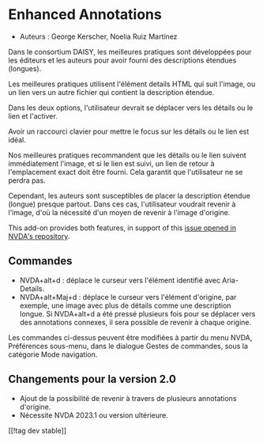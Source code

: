 # Enhanced Annotations #

* Auteurs : George Kerscher, Noelia Ruiz Martínez

Dans le consortium DAISY, les meilleures pratiques sont développées pour les
éditeurs et les auteurs pour avoir fourni des descriptions étendues
(longues).

Les meilleures pratiques utilisent l'élément details HTML qui suit l'image,
ou un lien vers un autre fichier qui contient la description étendue.

Dans les deux options, l'utilisateur devrait se déplacer vers les détails ou
le lien et l'activer.

Avoir un raccourci clavier pour mettre le focus sur les détails ou le lien
est idéal.

Nos meilleures pratiques recommandent que les détails ou le lien suivent
immédiatement l'image, et si le lien est suivi, un lien de retour à
l'emplacement exact doit être fourni. Cela garantit que l'utilisateur ne se
perdra pas.

Cependant, les auteurs sont susceptibles de placer la description étendue
(longue) presque partout. Dans ces cas, l'utilisateur voudrait revenir à
l'image, d'où la nécessité d'un moyen de revenir à l'image d'origine.

This add-on provides both features, in support of this [issue opened in
NVDA's repository][1].

## Commandes ##

* NVDA+alt+d : déplace le curseur vers l'élément identifié avec
  Aria-Details.
* NVDA+alt+Maj+d : déplace le curseur vers l'élément d'origine, par exemple,
  une image avec plus de détails comme une description longue. Si NVDA+alt+d
  a été pressé plusieurs fois pour se déplacer vers des annotations
  connexes, il sera possible de revenir à chaque origine.

Les commandes ci-dessus peuvent être modifiées à partir du menu NVDA,
Préférences sous-menu, dans le dialogue Gestes de commandes, sous la
catégorie Mode navigation.

## Changements pour la version 2.0 ##

* Ajout de la possibilité de revenir à travers de plusieurs annotations
  d'origine.
* Nécessite NVDA 2023.1 ou version ultérieure.

[[!tag dev stable]]

[1]: https://github.com/nvaccess/nvda/issues/13940

